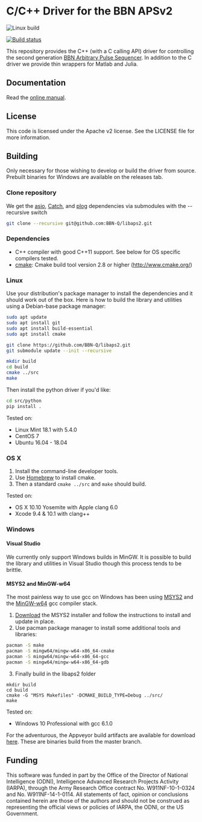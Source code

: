 C/C++ Driver for the BBN APSv2
===============================
![Linux build](https://github.com/BBN-Q/libaps2/workflows/CMake/badge.svg)

[![Build status](https://ci.appveyor.com/api/projects/status/lac52m1815be9a19?svg=true)](https://ci.appveyor.com/project/matthewware/libaps2)

This repository provides the C++ (with a C calling API) driver for controlling the second generation [BBN Arbitrary Pulse Sequencer](https://www.raytheon.com/sites/default/files/capabilities/rtnwcm/groups/public/documents/content/aps-datasheet.pdf).  In addition to the C driver we provide thin wrappers for Matlab and Julia.  

Documentation
-------------
Read the [online manual](http://libaps2.readthedocs.io/).

License
-------------
This code is licensed under the Apache v2 license.  See the LICENSE file for more information.

Building
------------
Only necessary for those wishing to develop or build the driver from source.
Prebuilt binaries for Windows are available on the releases tab.

### Clone repository
We get the [asio](http://think-async.com/Asio), [Catch](https://github.com/catchorg/Catch2), and 
[plog](https://github.com/SergiusTheBest/plog) dependencies via submodules with the --recursive switch

  ```bash
  git clone --recursive git@github.com:BBN-Q/libaps2.git
  ```

### Dependencies

* C++ compiler with good C++11 support. See below for OS specific compilers tested.
* [cmake](http://www.cmake.org/): Cmake build tool version 2.8 or higher (http://www.cmake.org/)

### Linux
Use your distribution's package manager to install the dependencies and it should work out of the box.  Here is how to build the library and utilities using a Debian-base package manager:

  ```bash
  sudo apt update
  sudo apt install git
  sudo apt install build-essential
  sudo apt install cmake
  
  git clone https://github.com/BBN-Q/libaps2.git
  git submodule update --init --recursive
  
  mkdir build
  cd build
  cmake ../src
  make
  ```
Then install the python driver if you'd like:

  ```bash
  cd src/python
  pip install .
  ```
  
Tested on:
* Linux Mint 18.1 with 5.4.0
* CentOS 7
* Ubuntu 16.04 - 18.04

### OS X
1. Install the command-line developer tools.
2. Use [Homebrew](http://brew.sh/) to install cmake.
3. Then a standard ``cmake ../src`` and ``make`` should build.

Tested on:
* OS X 10.10 Yosemite with Apple clang 6.0
* Xcode 9.4 & 10.1 with clang++

### Windows

#### Visual Studio

We currently only support Windows builds in MinGW.  It is possible to build the library and utilities in Visual Studio though this process tends to be brittle.

#### MSYS2 and MinGW-w64

The most painless way to use gcc on Windows has been using
[MSYS2](http://sourceforge.net/projects/msys2/) and the
[MinGW-w64](http://mingw-w64.sourceforge.net/) gcc compiler stack.

1. [Download](http://msys2.github.io/) the MSYS2 installer and follow the instructions to install and update in place.
2. Use pacman package manager to install some additional tools and libraries:

  ```bash
  pacman -S make
  pacman -S mingw64/mingw-w64-x86_64-cmake
  pacman -S mingw64/mingw-w64-x86_64-gcc
  pacman -S mingw64/mingw-w64-x86_64-gdb
  ```
3. Finally build in the libaps2 folder

  ```
  mkdir build
  cd build
  cmake -G "MSYS Makefiles" -DCMAKE_BUILD_TYPE=Debug ../src/
  make
  ```

Tested on:
* Windows 10 Professional with gcc 6.1.0

For the adventurous, the Appveyor build artifacts are available for download
 [here](https://ci.appveyor.com/api/projects/matthewware/libaps2/artifacts/build/Release.zip).  These are binaries build from the master branch.

## Funding

This software was funded in part by the Office of the Director of National
Intelligence (ODNI), Intelligence Advanced Research Projects Activity (IARPA),
through the Army Research Office contract No. W911NF-10-1-0324 and No.
W911NF-14-1-0114. All statements of fact, opinion or conclusions contained
herein are those of the authors and should not be construed as representing the
official views or policies of IARPA, the ODNI, or the US Government.
